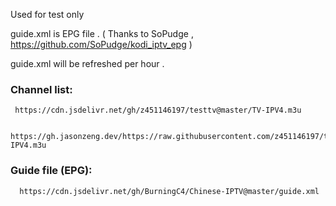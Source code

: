 Used for test only

   guide.xml is EPG file . ( Thanks to SoPudge , https://github.com/SoPudge/kodi_iptv_epg )

guide.xml will be refreshed per hour .

### Channel list:
     https://cdn.jsdelivr.net/gh/z451146197/testtv@master/TV-IPV4.m3u
     
     https://gh.jasonzeng.dev/https://raw.githubusercontent.com/z451146197/testtv/master/TV-IPV4.m3u
### Guide file (EPG):
      https://cdn.jsdelivr.net/gh/BurningC4/Chinese-IPTV@master/guide.xml
